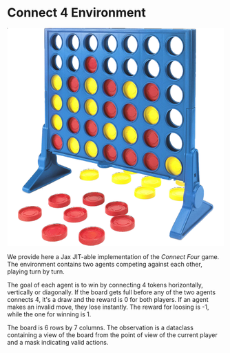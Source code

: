 # Connect 4 Environment

![Connect four](../../../../docs/img/connect4.png)

We provide here a Jax JIT-able implementation of the _Connect Four_ game. The environment contains
two agents competing against each other, playing turn by turn.

The goal of each agent is to win by connecting 4 tokens horizontally, vertically or diagonally.
If the board gets full before any of the two agents connects 4, it's a draw and the
reward is 0 for both players.
If an agent makes an invalid move, they lose instantly. The reward for loosing is -1, while the one
for winning is 1.

The board is 6 rows by 7 columns.
The observation is a dataclass containing a view of the board from the point of view of the current
player and a mask indicating valid actions.
